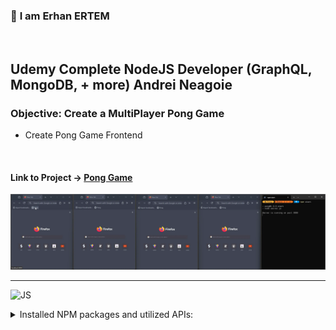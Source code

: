 ### 👋 **I am Erhan ERTEM**

&emsp;

## Udemy Complete NodeJS Developer (GraphQL, MongoDB, + more) Andrei Neagoie

### **Objective:** Create a MultiPlayer Pong Game

- Create Pong Game Frontend

&emsp;

#### Link to Project &rarr; [Pong Game]()

![Screenshot](screenshot.webp)

---

![JS](https://img.shields.io/badge/JavaScript-323330?style=for-the-badge&logo=javascript&logoColor=F7DF1E)

<details>
<summary>Installed NPM packages and utilized APIs:</summary>

| Package command | Package link | Description |
| --------------- | ------------ | ----------- |
|                 |              |             |

</details>

&emsp;
